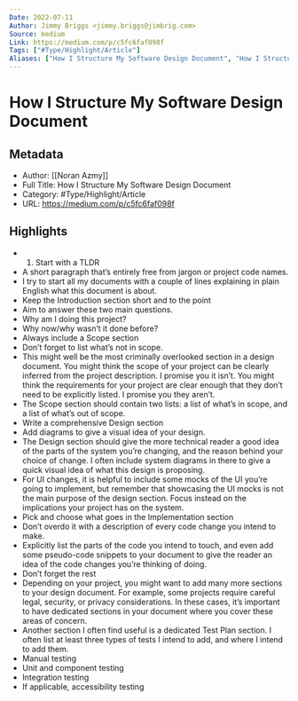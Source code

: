 ```yaml
---
Date: 2022-07-11
Author: Jimmy Briggs <jimmy.briggs@jimbrig.com>
Source: medium
Link: https://medium.com/p/c5fc6faf098f
Tags: ["#Type/Highlight/Article"]
Aliases: ["How I Structure My Software Design Document", "How I Structure My Software Design Document"]
---
```

# How I Structure My Software Design Document

## Metadata
- Author: [[Noran Azmy]]
- Full Title: How I Structure My Software Design Document
- Category: #Type/Highlight/Article
- URL: https://medium.com/p/c5fc6faf098f

## Highlights
- 1. Start with a TLDR
- A short paragraph that’s entirely free from jargon or project code names.
- I try to start all my documents with a couple of lines explaining in plain English what this document is about.
- Keep the Introduction section short and to the point
- Aim to answer these two main questions.
- Why am I doing this project?
- Why now/why wasn’t it done before?
- Always include a Scope section
- Don’t forget to list what’s not in scope.
- This might well be the most criminally overlooked section in a design document. You might think the scope of your project can be clearly inferred from the project description. I promise you it isn’t. You might think the requirements for your project are clear enough that they don’t need to be explicitly listed. I promise you they aren’t.
- The Scope section should contain two lists: a list of what’s in scope, and a list of what’s out of scope.
- Write a comprehensive Design section
- Add diagrams to give a visual idea of your design.
- The Design section should give the more technical reader a good idea of the parts of the system you’re changing, and the reason behind your choice of change. I often include system diagrams in there to give a quick visual idea of what this design is proposing.
- For UI changes, it is helpful to include some mocks of the UI you’re going to implement, but remember that showcasing the UI mocks is not the main purpose of the design section. Focus instead on the implications your project has on the system.
- Pick and choose what goes in the Implementation section
- Don’t overdo it with a description of every code change you intend to make.
- Explicitly list the parts of the code you intend to touch, and even add some pseudo-code snippets to your document to give the reader an idea of the code changes you’re thinking of doing.
- Don’t forget the rest
- Depending on your project, you might want to add many more sections to your design document. For example, some projects require careful legal, security, or privacy considerations. In these cases, it’s important to have dedicated sections in your document where you cover these areas of concern.
- Another section I often find useful is a dedicated Test Plan section. I often list at least three types of tests I intend to add, and where I intend to add them.
- Manual testing
- Unit and component testing
- Integration testing
- If applicable, accessibility testing

